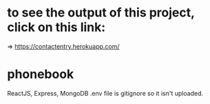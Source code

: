 # to see the output of this project, click on this link:
=>  https://contactentry.herokuapp.com/
# phonebook
ReactJS, Express, MongoDB
.env file is gitignore so it isn't uploaded.

